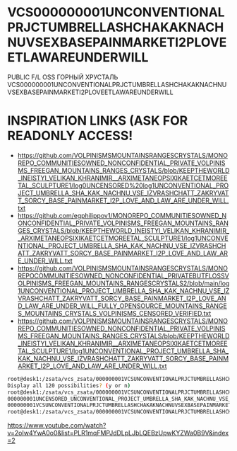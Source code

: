 # VCS000000001UNCONVENTIONALPRJCTUMBRELLASHCHAKAKNACHNUVSEXBASEPAINMARKETI2PLOVEETLAWAREUNDERWILL
PUBLIC F/L OSS ГОРНЫЙ ХРУСТАЛЬ VCS000000001UNCONVENTIONALPRJCTUMBRELLASHCHAKAKNACHNUVSEXBASEPAINMARKETI2PLOVEETLAWAREUNDERWILL

# INSPIRATION LINKS (ASK FOR READONLY ACCESS! 
 * https://github.com/VOLPINISMSMOUNTAINSRANGESCRYSTALS/MONOREPO_COMMUNITIESOWNED_NONCONFIDENTIAL_PRIVATE_VOLPINISMS_FREEGAN_MOUNTAINS_RANGES_CRYSTALS/blob/KEEPTHEWORLD_INEISTYI_VELIKAN_KHRANIMIR__ARXIMETANEOPSIXIKAETCETMOREETAL_SCULPTURE1/log0UNCENSORED%20log1UNCONVENTIONAL_PROJECT_UMBRELLA_SHA_KAK_NACHNU_VSE_IZVRASHCHATT_ZAKRYVATT_SORCY_BASE_PAINMARKET_I2P_LOVE_AND_LAW_ARE_UNDER_WILL.txt
 * https://github.com/egphilippov1/MONOREPO_COMMUNITIESOWNED_NONCONFIDENTIAL_PRIVATE_VOLPINISMS_FREEGAN_MOUNTAINS_RANGES_CRYSTALS/blob/KEEPTHEWORLD_INEISTYI_VELIKAN_KHRANIMIR__ARXIMETANEOPSIXIKAETCETMOREETAL_SCULPTURE1/log1UNCONVENTIONAL_PROJECT_UMBRELLA_SHA_KAK_NACHNU_VSE_IZVRASHCHATT_ZAKRYVATT_SORCY_BASE_PAINMARKET_I2P_LOVE_AND_LAW_ARE_UNDER_WILL.txt
 * https://github.com/VOLPINISMSMOUNTAINSRANGESCRYSTALS/MONOREPOCOMMUNITIESOWNED_NONCONFIDENTIAL_PRIVATEBUTFLOSSVOLPINISMS_FREEGAN_MOUNTAINS_RANGESCRYSTALS2/blob/main/log1UNCONVENTIONAL_PROJECT_UMBRELLA_SHA_KAK_NACHNU_VSE_IZVRASHCHATT_ZAKRYVATT_SORCY_BASE_PAINMARKET_I2P_LOVE_AND_LAW_ARE_UNDER_WILL_FULLY_OPENSOURCE_MOUNTAINS_RANGES_MOUNTAINS_CRYSTALS_VOLPINISMS_CENSORED_VERIFIED.txt
 * https://github.com/VOLPINISMSMOUNTAINSRANGESCRYSTALS/MONOREPO_COMMUNITIESOWNED_NONCONFIDENTIAL_PRIVATE_VOLPINISMS_FREEGAN_MOUNTAINS_RANGES_CRYSTALS/blob/KEEPTHEWORLD_INEISTYI_VELIKAN_KHRANIMIR__ARXIMETANEOPSIXIKAETCETMOREETAL_SCULPTURE1/log1UNCONVENTIONAL_PROJECT_UMBRELLA_SHA_KAK_NACHNU_VSE_IZVRASHCHATT_ZAKRYVATT_SORCY_BASE_PAINMARKET_I2P_LOVE_AND_LAW_ARE_UNDER_WILL.txt

```sh
root@desk1:/zsata/vcs_zsata/000000001VCSUNCONVENTIONALPRJCTUMBRELLASHCHAKAKNACHNUVSEXBASEPAINMARKETI2PLOVEETLAWAREUNDERWILL# cd ../
Display all 120 possibilities? (y or n)
root@desk1:/zsata/vcs_zsata/000000001VCSUNCONVENTIONALPRJCTUMBRELLASHCHAKAKNACHNUVSEXBASEPAINMARKETI2PLOVEETLAWAREUNDERWILL# cd ../000000001
000000001UNCENSORED_UNCONVENTIONAL_PROJECT_UMBRELLA_SHA_KAK_NACHNU_VSE_IZVRASHCHATT_ZAKRYVATT_SORCY_BASE_PAINMARKET_I2P_LOVE_AND_LAW_ARE_UNDER_WILL3/
000000001VCSUNCONVENTIONALPRJCTUMBRELLASHCHAKAKNACHNUVSEXBASEPAINMARKETI2PLOVEETLAWAREUNDERWILL/
root@desk1:/zsata/vcs_zsata/000000001VCSUNCONVENTIONALPRJCTUMBRELLASHCHAKAKNACHNUVSEXBASEPAINMARKETI2PLOVEETLAWAREUNDERWILL# cd ../000000001
```

https://www.youtube.com/watch?v=2oIw4YwA0o0&list=PLR1mqFMPJdDLpLJbLQEBzUpwKYZWa0B9V&index=2
